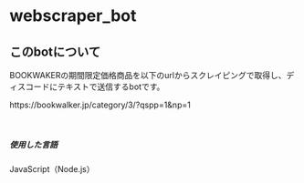 # webscraper_bot

<h2>このbotについて</h2>
<p>BOOKWAKERの期間限定価格商品を以下のurlからスクレイピングで取得し、ディスコードにテキストで送信するbotです。</p>
<p>https://bookwalker.jp/category/3/?qspp=1&np=1</p><br>

<h5>使用した言語</h5>
<p>JavaScript（Node.js）</p>
